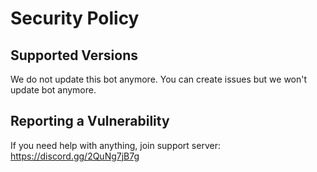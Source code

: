 # Security Policy

## Supported Versions

We do not update this bot anymore. You can create issues but we won't update bot anymore.

## Reporting a Vulnerability

If you need help with anything, join support server: https://discord.gg/2QuNg7jB7g
